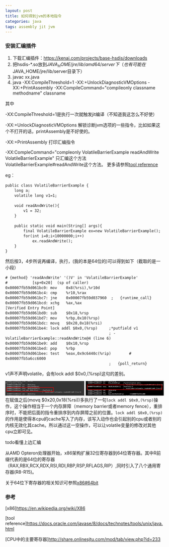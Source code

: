```yaml
---
layout: post
title: 如何得到jvm的本地指令
categories: java
tags: assembly jit jvm
---
```


### 安装汇编插件

1.  下载汇编插件：https://kenai.com/projects/base-hsdis/downloads
2.  把hsdis-*.so放到$JAVA_HOME/jre/lib/amd64/server下（也有可能在$JAVA_HOME/jre/lib/server目录下）
3.  javac xx.java
4.  java -XX:CompileThreshold=1 -XX:+UnlockDiagnosticVMOptions -XX:+PrintAssembly -XX:CompileCommand="compileonly classname methodname" classname

其中

-XX:CompileThreshold=1是执行一次就触发jit编译（不知道我这怎么不好使）

-XX:+UnlockDiagnosticVMOptions 解锁诊断jvm选项的一些指令，比如如果这个不打开的话，printAssembly是不好使的。

-XX:+PrintAssembly 打印汇编指令

-XX:CompleCommand="compleonly VolatileBarrierExample readAndWrite VolatileBarrierExample" 只汇编这个方法VolatileBarrierExample#readAndWrite这个方法。
更多请参照[tool reference](https://docs.oracle.com/javase/8/docs/technotes/tools/unix/java.html)

eg：

    public class VolatileBarrierExample {
        long a;
        volatile long v1=1;

        void readAndWrite(){
            v1 = 32;
        }

        public static void main(String[] args){
            final VolatileBarrierExample ex=new VolatileBarrierExample();
            for(int i=0;i<10000000;i++)
                ex.readAndWrite();
        }
    }

然后按3，4步所说再编译，执行，(我的本是64位的)可以得到如下（截取的是一小段）

    # {method} 'readAndWrite' '()V' in 'VolatileBarrierExample'
    #           [sp+0x20]  (sp of caller)
    0x00007fb59d061bc0: mov    0x8(%rsi),%r10d
    0x00007fb59d061bc4: cmp    %r10,%rax
    0x00007fb59d061bc7: jne    0x00007fb59d037960  ;   {runtime_call}
    0x00007fb59d061bcd: xchg   %ax,%ax
    [Verified Entry Point]
    0x00007fb59d061bd0: sub    $0x18,%rsp
    0x00007fb59d061bd7: mov    %rbp,0x10(%rsp)
    0x00007fb59d061bdc: movq   $0x20,0x18(%rsi)
    0x00007fb59d061be4: lock addl $0x0,(%rsp)     ;*putfield v1
                                                  ; - VolatileBarrierExample::readAndWrite@4 (line 6)
    0x00007fb59d061be9: add    $0x10,%rsp
    0x00007fb59d061bed: pop    %rbp
    0x00007fb59d061bee: test   %eax,0x9c6440c(%rip)        # 0x00007fb5a6cc6000
                                                  ;   {poll_return}

v1声不声明volatile，会有lock addl $0x0,(%rsp)这句的差别。

![volatile_diff](/images/java/volatile_diff.png)
在赋值之后(movq $0x20,0x18(%rsi))多执行了一句`lock addl $0x0,(%rsp)`操作，这个操作相当于一个内存屏障（memory barrier或者memory fence），重排序时，不能把后面的指令重排序到内存屏障之前的位置。`lock addl $0x0,(%rsp)`的作用是使得本cpu的cache写入了内存，该写入动作也会引起别的cpu或者别的内核无效化其cache。所以通过这一空操作，可以让volatile变量的修改对其他cpu立即可见。

todo看懂上边汇编

从AMD Opteron处理器开始，x86架构扩展32位寄存器到64位寄存器。其中R前缀代表的是64位的寄存器（RAX,RBX,RCX,RDX,RSI,RDI,RBP,RSP,RFLAGS,RIP）,同时引入了八个通用寄存器(R8-R15)。

关于64位下寄存器的相关知识可参照[x86#64bit](https://en.wikipedia.org/wiki/X86#64-bit)

### 参考 

[x86]<https://en.wikipedia.org/wiki/X86>

[tool reference]<https://docs.oracle.com/javase/8/docs/technotes/tools/unix/java.html>

[CPU中的主要寄存器]<http://share.onlinesjtu.com/mod/tab/view.php?id=233>
